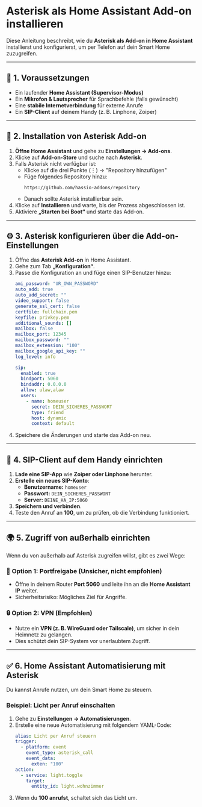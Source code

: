 # Asterisk als Home Assistant Add-on installieren

Diese Anleitung beschreibt, wie du **Asterisk als Add-on in Home Assistant** installierst und konfigurierst, um per Telefon auf dein Smart Home zuzugreifen.

---

## 🔧 **1. Voraussetzungen**
- Ein laufender **Home Assistant (Supervisor-Modus)**
- Ein **Mikrofon & Lautsprecher** für Sprachbefehle (falls gewünscht)
- Eine **stabile Internetverbindung** für externe Anrufe
- Ein **SIP-Client** auf deinem Handy (z. B. Linphone, Zoiper)

---

## 🚀 **2. Installation von Asterisk Add-on**
1. **Öffne Home Assistant** und gehe zu **Einstellungen → Add-ons**.
2. Klicke auf **Add-on-Store** und suche nach **Asterisk**.
3. Falls Asterisk nicht verfügbar ist:
   - Klicke auf die drei Punkte (⋮) → "Repository hinzufügen"
   - Füge folgendes Repository hinzu:
     ```
     https://github.com/hassio-addons/repository
     ```
   - Danach sollte Asterisk installierbar sein.
4. Klicke auf **Installieren** und warte, bis der Prozess abgeschlossen ist.
5. Aktiviere **„Starten bei Boot“** und starte das Add-on.

---

## ⚙️ **3. Asterisk konfigurieren über die Add-on-Einstellungen**

1. Öffne das **Asterisk Add-on** in Home Assistant.
2. Gehe zum Tab **„Konfiguration“**.
3. Passe die Konfiguration an und füge einen SIP-Benutzer hinzu:
   ```yaml
   ami_password: "UR_OWN_PASSWORD"
   auto_add: true
   auto_add_secret: ""
   video_support: false
   generate_ssl_cert: false
   certfile: fullchain.pem
   keyfile: privkey.pem
   additional_sounds: []
   mailbox: false
   mailbox_port: 12345
   mailbox_password: ""
   mailbox_extension: "100"
   mailbox_google_api_key: ""
   log_level: info

   sip:
     enabled: true
     bindport: 5060
     bindaddr: 0.0.0.0
     allow: ulaw,alaw
     users:
       - name: homeuser
         secret: DEIN_SICHERES_PASSWORT
         type: friend
         host: dynamic
         context: default
   ```
4. Speichere die Änderungen und starte das Add-on neu.

---

## 📲 **4. SIP-Client auf dem Handy einrichten**
1. **Lade eine SIP-App** wie **Zoiper oder Linphone** herunter.
2. **Erstelle ein neues SIP-Konto**:
   - **Benutzername:** `homeuser`
   - **Passwort:** `DEIN_SICHERES_PASSWORT`
   - **Server:** `DEINE_HA_IP:5060`
3. **Speichern und verbinden**.
4. Teste den Anruf an **100**, um zu prüfen, ob die Verbindung funktioniert.

---

## 🌍 **5. Zugriff von außerhalb einrichten**
Wenn du von außerhalb auf Asterisk zugreifen willst, gibt es zwei Wege:

### 🔗 **Option 1: Portfreigabe** (Unsicher, nicht empfohlen)
- Öffne in deinem Router **Port 5060** und leite ihn an die **Home Assistant IP** weiter.
- Sicherheitsrisiko: Mögliches Ziel für Angriffe.

### 🔒 **Option 2: VPN (Empfohlen)**
- Nutze ein **VPN (z. B. WireGuard oder Tailscale)**, um sicher in dein Heimnetz zu gelangen.
- Dies schützt dein SIP-System vor unerlaubtem Zugriff.

---

## ✅ **6. Home Assistant Automatisierung mit Asterisk**
Du kannst Anrufe nutzen, um dein Smart Home zu steuern.

### Beispiel: **Licht per Anruf einschalten**
1. Gehe zu **Einstellungen → Automatisierungen**.
2. Erstelle eine neue Automatisierung mit folgendem YAML-Code:
   ```yaml
   alias: Licht per Anruf steuern
   trigger:
     - platform: event
       event_type: asterisk_call
       event_data:
         exten: "100"
   action:
     - service: light.toggle
       target:
         entity_id: light.wohnzimmer
   ```
3. Wenn du **100 anrufst**, schaltet sich das Licht um.

